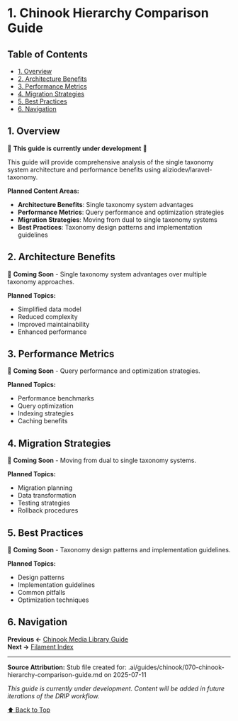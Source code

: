 # 1. Chinook Hierarchy Comparison Guide

## Table of Contents

- [1. Overview](#1-overview)
- [2. Architecture Benefits](#2-architecture-benefits)
- [3. Performance Metrics](#3-performance-metrics)
- [4. Migration Strategies](#4-migration-strategies)
- [5. Best Practices](#5-best-practices)
- [6. Navigation](#6-navigation)

## 1. Overview

🚧 **This guide is currently under development** 🚧

This guide will provide comprehensive analysis of the single taxonomy system architecture and performance benefits using aliziodev/laravel-taxonomy.

**Planned Content Areas:**

- **Architecture Benefits**: Single taxonomy system advantages
- **Performance Metrics**: Query performance and optimization strategies
- **Migration Strategies**: Moving from dual to single taxonomy systems
- **Best Practices**: Taxonomy design patterns and implementation guidelines

## 2. Architecture Benefits

🚧 **Coming Soon** - Single taxonomy system advantages over multiple taxonomy approaches.

**Planned Topics:**
- Simplified data model
- Reduced complexity
- Improved maintainability
- Enhanced performance

## 3. Performance Metrics

🚧 **Coming Soon** - Query performance and optimization strategies.

**Planned Topics:**
- Performance benchmarks
- Query optimization
- Indexing strategies
- Caching benefits

## 4. Migration Strategies

🚧 **Coming Soon** - Moving from dual to single taxonomy systems.

**Planned Topics:**
- Migration planning
- Data transformation
- Testing strategies
- Rollback procedures

## 5. Best Practices

🚧 **Coming Soon** - Taxonomy design patterns and implementation guidelines.

**Planned Topics:**
- Design patterns
- Implementation guidelines
- Common pitfalls
- Optimization techniques

## 6. Navigation

**Previous ←** [Chinook Media Library Guide](060-chinook-media-library-guide.md)  
**Next →** [Filament Index](filament/000-filament-index.md)

---

**Source Attribution:** Stub file created for: .ai/guides/chinook/070-chinook-hierarchy-comparison-guide.md on 2025-07-11

*This guide is currently under development. Content will be added in future iterations of the DRIP workflow.*

[⬆️ Back to Top](#1-chinook-hierarchy-comparison-guide)
